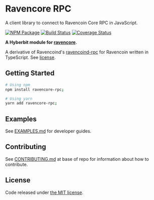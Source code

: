# Ravencore RPC

A client library to connect to Ravencoin Core RPC in JavaScript.

[![NPM Package](https://img.shields.io/npm/v/ravencore-rpc.svg?style=flat-square)](https://www.npmjs.org/package/ravencore-rpc)
[![Build Status](https://img.shields.io/travis/ravencore-rpc.svg?branch=master&style=flat-square)](https://travis-ci.org/ravencore-rpc)
[![Coverage Status](https://img.shields.io/coveralls/ravencore-rpc.svg?style=flat-square)](https://coveralls.io/r/ravencore-rpc)

**A Hyberbit module for [ravencore](https://github.com/hyperbitlabs/ravencore).**

A derivative of Ravencoind's [ravencoind-rpc](https://github.com/raven-community/ravencoind-rpc) for Ravencoin written in TypeScript. See [license](./LICENSE.md).

## Getting Started

```sh
# Using npm
npm install ravencore-rpc;

# Using yarn
yarn add ravencore-rpc;
```

## Examples

See [EXAMPLES.md](./EXAMPLES.md) for developer guides.

## Contributing

See [CONTRIBUTING.md](../../CONTRIBUTING.md) at base of repo for information about how to contribute.

## License

Code released under [the MIT license](./LICENSE.md).